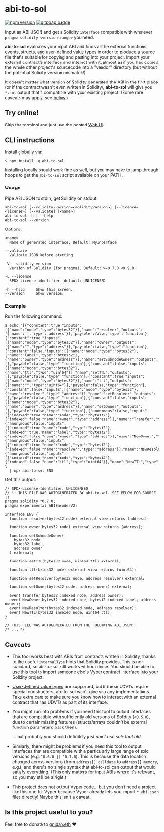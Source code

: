 # abi-to-sol

[![npm version](https://badge.fury.io/js/abi-to-sol.svg)](https://www.npmjs.com/package/abi-to-sol)
[![gitpoap badge](https://public-api.gitpoap.io/v1/repo/gnidan/abi-to-sol/badge)](https://www.gitpoap.io/gh/gnidan/abi-to-sol)

Input an ABI JSON and get a Solidity `interface` compatible with whatever
`pragma solidity <version-range>` you need.

**abi-to-sol** evaluates your input ABI and finds all the external functions,
events, structs, and user-defined value types in order to produce a source file
that's suitable for copying and pasting into your project. Import your external
contract's interface and interact with it, almost as if you had copied the whole
other project's sourcecode into a "vendor" directory (but without the potential
Solidity version mismatch!)

It doesn't matter what version of Solidity generated the ABI in the first place
(or if the contract wasn't even written in Solidity), **abi-to-sol** will give
you `*.sol` output that's compatible with your existing project! (Some rare
caveats may apply, see [below](#caveats).)

## Try online!

Skip the terminal and just use the hosted
[Web UI](https://gnidan.github.io/abi-to-sol).

## CLI instructions

Install globally via:

```console
$ npm install -g abi-to-sol
```

Installing locally should work fine as well, but you may have to jump through
hoops to get the `abi-to-sol` script available on your PATH.

### Usage

Pipe ABI JSON to stdin, get Solidity on stdout.

```console
abi-to-sol [--solidity-version=<solidityVersion>] [--license=<license>] [--validate] [<name>]
abi-to-sol -h | --help
abi-to-sol --version
```

Options:

```console
<name>
  Name of generated interface. Default: MyInterface

--validate
  Validate JSON before starting

-V --solidity-version
  Version of Solidity (for pragma). Default: >=0.7.0 <0.9.0

-L --license
  SPDX license identifier. default: UNLICENSED

-h --help     Show this screen.
--version     Show version.
```

### Example

Run the following command:

```console
$ echo '[{"constant":true,"inputs":[{"name":"node","type":"bytes32"}],"name":"resolver","outputs":[{"name":"","type":"address"}],"payable":false,"type":"function"},{"constant":true,"inputs":[{"name":"node","type":"bytes32"}],"name":"owner","outputs":[{"name":"","type":"address"}],"payable":false,"type":"function"},{"constant":false,"inputs":[{"name":"node","type":"bytes32"},{"name":"label","type":"bytes32"},{"name":"owner","type":"address"}],"name":"setSubnodeOwner","outputs":[],"payable":false,"type":"function"},{"constant":false,"inputs":[{"name":"node","type":"bytes32"},{"name":"ttl","type":"uint64"}],"name":"setTTL","outputs":[],"payable":false,"type":"function"},{"constant":true,"inputs":[{"name":"node","type":"bytes32"}],"name":"ttl","outputs":[{"name":"","type":"uint64"}],"payable":false,"type":"function"},{"constant":false,"inputs":[{"name":"node","type":"bytes32"},{"name":"resolver","type":"address"}],"name":"setResolver","outputs":[],"payable":false,"type":"function"},{"constant":false,"inputs":[{"name":"node","type":"bytes32"},{"name":"owner","type":"address"}],"name":"setOwner","outputs":[],"payable":false,"type":"function"},{"anonymous":false,"inputs":[{"indexed":true,"name":"node","type":"bytes32"},{"indexed":false,"name":"owner","type":"address"}],"name":"Transfer","type":"event"},{"anonymous":false,"inputs":[{"indexed":true,"name":"node","type":"bytes32"},{"indexed":true,"name":"label","type":"bytes32"},{"indexed":false,"name":"owner","type":"address"}],"name":"NewOwner","type":"event"},{"anonymous":false,"inputs":[{"indexed":true,"name":"node","type":"bytes32"},{"indexed":false,"name":"resolver","type":"address"}],"name":"NewResolver","type":"event"},{"anonymous":false,"inputs":[{"indexed":true,"name":"node","type":"bytes32"},{"indexed":false,"name":"ttl","type":"uint64"}],"name":"NewTTL","type":"event"}]' \
  | npx abi-to-sol ENS
```

Get this output:

```solidity
// SPDX-License-Identifier: UNLICENSED
// !! THIS FILE WAS AUTOGENERATED BY abi-to-sol. SEE BELOW FOR SOURCE. !!
pragma solidity ^0.7.0;
pragma experimental ABIEncoderV2;

interface ENS {
  function resolver(bytes32 node) external view returns (address);

  function owner(bytes32 node) external view returns (address);

  function setSubnodeOwner(
    bytes32 node,
    bytes32 label,
    address owner
  ) external;

  function setTTL(bytes32 node, uint64 ttl) external;

  function ttl(bytes32 node) external view returns (uint64);

  function setResolver(bytes32 node, address resolver) external;

  function setOwner(bytes32 node, address owner) external;

  event Transfer(bytes32 indexed node, address owner);
  event NewOwner(bytes32 indexed node, bytes32 indexed label, address owner);
  event NewResolver(bytes32 indexed node, address resolver);
  event NewTTL(bytes32 indexed node, uint64 ttl);
}

// THIS FILE WAS AUTOGENERATED FROM THE FOLLOWING ABI JSON:
/* ... */

```

## Caveats

- This tool works best with ABIs from contracts written in Solidity, thanks to
  the useful `internalType` hints that Solidity provides. This is non-standard,
  so abi-to-sol still works without those. You should be able to use this tool
  to import someone else's Vyper contract interface into your Solidity project.

- [User-defined value types](https://blog.soliditylang.org/2021/09/27/user-defined-value-types/)
  are supported, but if these UDVTs require special constructors, abi-to-sol
  won't give you any implementations. Take extra care to make sure you know how
  to interact with an external contract that has UDVTs as part of its interface.

- You might run into problems if you need this tool to output interfaces that
  are compatible with sufficiently old versions of Solidity (`<0.5.0`), due to
  certain missing features (structs/arrays couldn't be external function
  parameters back then).

  ... but probably you should definitely _just don't use solc that old._

- Similarly, there might be problems if you need this tool to output interfaces
  that are compatible with a particularly large range of solc versions (e.g.
  `^0.6.0 || ^0.7.0`). This is because the data location changed across versions
  (from `address[] calldata` to `address[] memory`, e.g.), and there's no single
  syntax that abi-to-sol can output that would satisfy everything. (This only
  matters for input ABIs where it's relevant, so you may still be alright.)

- This project does not output Vyper code... but you don't need a project like
  this one for Vyper because Vyper already lets you import `*.abi.json` files
  directly! Maybe this isn't a caveat.

## Is this project useful to you?

Feel free to donate to
[gnidan.eth](https://etherscan.io/address/0xefef50ebacd8da3c13932ac204361b704eb8292c)
❤️
